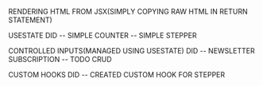 



RENDERING HTML FROM JSX(SIMPLY COPYING RAW HTML IN RETURN STATEMENT)

USESTATE
DID
    -- SIMPLE COUNTER
    -- SIMPLE STEPPER

CONTROLLED INPUTS(MANAGED USING USESTATE)
DID
    -- NEWSLETTER SUBSCRIPTION
    -- TODO CRUD



CUSTOM HOOKS
DID
    -- CREATED CUSTOM HOOK FOR STEPPER
